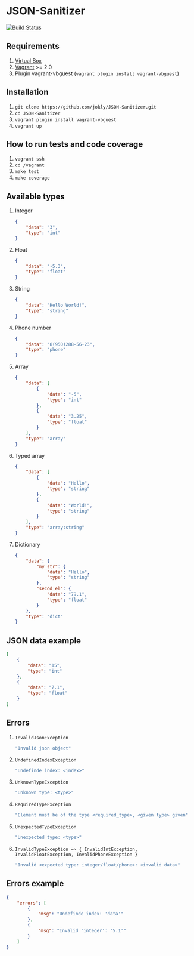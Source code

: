 # JSON-Sanitizer

[![Build Status](https://travis-ci.org/jokly/JSON-Sanitizer.svg?branch=master)](https://travis-ci.org/jokly/JSON-Sanitizer)

## Requirements

1. [Virtual Box](https://www.virtualbox.org/wiki/Downloads)
2. [Vagrant](https://www.vagrantup.com/downloads.html) >= 2.0
3. Plugin vagrant-vbguest (`vagrant plugin install vagrant-vbguest`)

## Installation

1. `git clone https://github.com/jokly/JSON-Sanitizer.git`
2. `cd JSON-Sanitizer`
3. `vagrant plugin install vagrant-vbguest`
4. `vagrant up`

## How to run tests and code coverage

1. `vagrant ssh`
2. `cd /vagrant`
3. `make test`
4. `make coverage`

## Available types

1. Integer

    ```json
    {
        "data": "3",
        "type": "int"
    }
    ```

2. Float

    ```json
    {
        "data": "-5.3",
        "type": "float"
    }
    ```

3. String

    ```json
    {
        "data": "Hello World!",
        "type": "string"
    }
    ```

4. Phone number

    ```json
    {
        "data": "8(950)288-56-23",
        "type": "phone"
    }
    ```

5. Array

    ```json
    {
        "data": [
            {
                "data": "-5",
                "type": "int"
            },
            {
                "data": "3.25",
                "type": "float"
            }
        ],
        "type": "array"
    }
    ```

6. Typed array

    ```json
    {
        "data": [
            {
                "data": "Hello",
                "type": "string"
            },
            {
                "data": "World!",
                "type": "string"
            }
        ],
        "type": "array:string"
    }
    ```

7. Dictionary

    ```json
    {
        "data": {
            "my_str": {
                "data": "Hello",
                "type": "string"
            },
            "secod_el": {
                "data": "79.1",
                "type": "float"
            }
        },
        "type": "dict"
    }
    ```

## JSON data example

```json
[
    {
        "data": "15",
        "type": "int"
    },
    {
        "data": "7.1",
        "type": "float"
    }
]
```

## Errors

1. `InvalidJsonException`

    ```php
    "Invalid json object"
    ```

2. `UndefinedIndexException`

    ```php
    "Undefinde index: <index>"
    ```

3. `UnknownTypeException`

    ```php
    "Unknown type: <type>"
    ```

4. `RequiredTypeException`

    ```php
    "Element must be of the type <required_type>, <given type> given"
    ```

5. `UnexpectedTypeException`

    ```php
    "Unexpected type: <type>"
    ```

6. `InvalidTypeException => { InvalidIntException, InvalidFloatException, InvalidPhoneException }`

    ```php
    "Invalid <expected type: integer/float/phone>: <invalid data>"
    ```

## Errors example

```json
{
    "errors": [
        {
            "msg": "Undefinde index: 'data'"
        },
        {
            "msg": "Invalid 'integer': '5.1'"
        }
    ]
}
```
